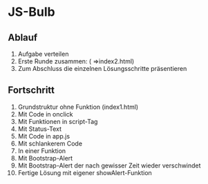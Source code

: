 # JS-Bulb

## Ablauf
1) Aufgabe verteilen
2) Erste Runde zusammen: ( =>index2.html)
3) Zum Abschluss die einzelnen Lösungsschritte präsentieren

## Fortschritt

1) Grundstruktur ohne Funktion (index1.html)
2) Mit Code in onclick
3) Mit Funktionen in script-Tag
4) Mit Status-Text
5) Mit Code in app.js
6) Mit schlankerem Code
7) In einer Funktion
8) Mit Bootstrap-Alert
9) Mit Bootstrap-Alert der nach gewisser Zeit wieder verschwindet
10) Fertige Lösung mit eigener showAlert-Funktion
